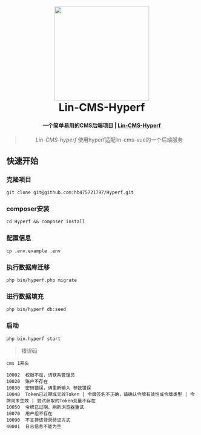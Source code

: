 <h1 align="center">
  <a href="http://doc.cms.7yue.pro/">
  <img src="http://doc.cms.7yue.pro/left-logo.png" width="250"/></a>
  <br>
  Lin-CMS-Hyperf
</h1>

<h4 align="center">一个简单易用的CMS后端项目 | <a href="" target="_blank">Lin-CMS-Hyperf</a></h4>
<blockquote align="center">
  <em>Lin-CMS-hyperf</em> 使用hyperf适配lin-cms-vue的一个后端服务 
</blockquote>

## 快速开始 

### 克隆项目
```git clone git@github.com:hb475721797/Hyperf.git```
### composer安装
```cd Hyperf && composer install```
### 配置信息
```cp .env.example .env```

### 执行数据库迁移
```php bin/hyperf.php migrate```

### 进行数据填充
```php bin/hyperf db:seed```

### 启动
```php bin.hyperf start```



> 错误码

```$xslt
cms 1开头

10002  权限不足，请联系管理员
10020  账户不存在 
10030  密码错误，请重新输入 参数错误
10040  Token已过期或无效Token | 令牌签名不正确，请确认令牌有效性或令牌类型 | 令牌尚未生效 | 尝试获取的Token变量不存在
10050  令牌已过期，刷新浏览器重试
10070  用户组不存在
10090  不支持该登录验证方式
40001  日志信息不能为空

```
